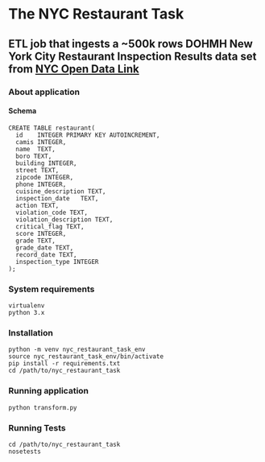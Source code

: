 # The NYC Restaurant Task
## ETL job that ingests a ~500k rows DOHMH New York City Restaurant Inspection Results data set from [NYC Open Data Link](https://nycopendata.socrata.com/api/views/xx67-kt59/rows.csv?accessType=DOWNLOAD)

### About application

#### Schema

```
CREATE TABLE restaurant(
  id    INTEGER PRIMARY KEY AUTOINCREMENT,
  camis INTEGER,
  name  TEXT,
  boro TEXT,
  building INTEGER,
  street TEXT,
  zipcode INTEGER,
  phone INTEGER,
  cuisine_description TEXT,
  inspection_date   TEXT,
  action TEXT,
  violation_code TEXT,
  violation_description TEXT,
  critical_flag TEXT,
  score INTEGER,
  grade TEXT,
  grade_date TEXT,
  record_date TEXT,
  inspection_type INTEGER
);
```

### System requirements
```
virtualenv
python 3.x

```
### Installation
```
python -m venv nyc_restaurant_task_env
source nyc_restaurant_task_env/bin/activate
pip install -r requirements.txt
cd /path/to/nyc_restaurant_task
```

### Running application
```
python transform.py
```

### Running Tests
```
cd /path/to/nyc_restaurant_task
nosetests
```
